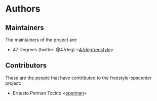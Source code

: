 # Authors

## Maintainers

The maintainers of the project are:

* 47 Degrees (twitter: @47deg) <[47degfreestyle](https://github.com/47degfreestyle)>

## Contributors

These are the people that have contributed to the freestyle-opscenter project:

* Ernesto Perinan Tocino <[eperinan](https://github.com/eperinan)>
